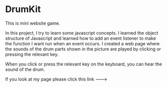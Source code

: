 # DrumKit
This is mini website game.

In this project, I try to learn some javascript concepts. I learned the object structure of Javascript and learned how to add an event listener to make the function I want run when an event occurs. I created a web page where the sounds of the drum parts shown in the picture are played by clicking or pressing the relevant key.

When you click or press the relevant key on the keyboard, you can hear the sound of the drum.

If you look at my page please click this link ---> 
